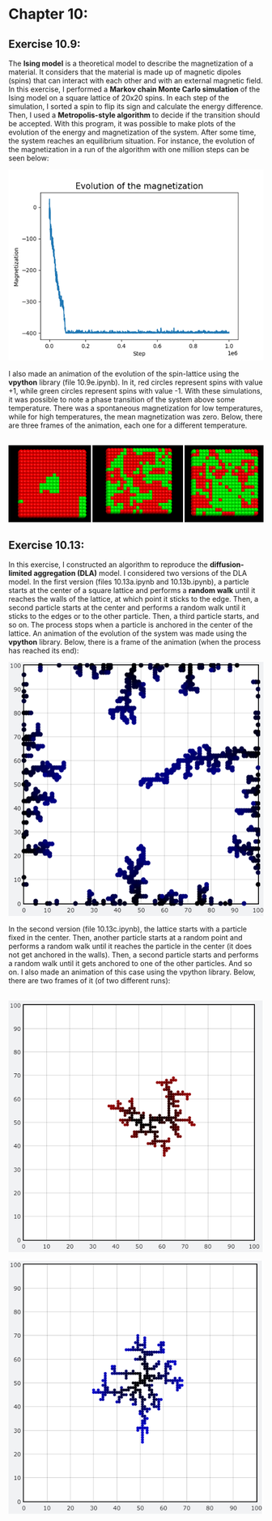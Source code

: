 # Chapter 10:

## Exercise 10.9:
The <b>Ising model</b> is a theoretical model to describe the magnetization of a material. It considers that the material is made up of magnetic dipoles (spins) that can interact with each other and with an external magnetic field. In this exercise, I performed a <b>Markov chain Monte Carlo simulation</b> of the Ising model on a square lattice of 20x20 spins. In each step of the simulation, I sorted a spin to flip its sign and calculate the energy difference. Then, I used a <b>Metropolis-style algorithm</b> to decide if the transition should be accepted. With this program, it was possible to make plots of the evolution of the energy and magnetization of the system. After some time, the system reaches an equilibrium situation. For instance, the evolution of the magnetization in a run of the algorithm with one million steps can be seen below:
<p align="center">
  <img src="./../../images/10_9-1.png" />
   </div>
</p>
I also made an animation of the evolution of the spin-lattice using the <b>vpython</b> library (file 10.9e.ipynb). In it, red circles represent spins with value +1, while green circles represent spins with value -1. With these simulations, it was possible to note a phase transition of the system above some temperature. There was a spontaneous magnetization for low temperatures, while for high temperatures, the mean magnetization was zero. Below, there are three frames of the animation, each one for a different temperature.
<br><br>
<p align="center">
  <img src="./../../images/10_9-2.png" />
   </div>
</p>

## Exercise 10.13:
In this exercise, I constructed an algorithm to reproduce the <b>diffusion-limited aggregation (DLA)</b> model. I considered two versions of the DLA model. In the first version (files 10.13a.ipynb and 10.13b.ipynb), a particle starts at the center of a square lattice and performs a <b>random walk</b> until it reaches the walls of the lattice, at which point it sticks to the edge. Then, a second particle starts at the center and performs a random walk until it sticks to the edges or to the other particle. Then, a third particle starts, and so on. The process stops when a particle is anchored in the center of the lattice. An animation of the evolution of the system was made using the <b>vpython</b> library. Below, there is a frame of the animation (when the process has reached its end):
<p align="center">
  <img src="./../../images/10_13-14.png" />
   </div>
</p>
In the second version (file 10.13c.ipynb), the lattice starts with a particle fixed in the center. Then, another particle starts at a random point and performs a random walk until it reaches the particle in the center (it does not get anchored in the walls). Then, a second particle starts and performs a random walk until it gets anchored to one of the other particles. And so on. I also made an animation of this case using the vpython library. Below, there are two frames of it (of two different runs):
<br><br>
<p align="center">
  <img src="./../../images/10_13-15.png" />
   </div>
</p>
<p align="center">
  <img src="./../../images/10_13-16.png" />
   </div>
</p>
